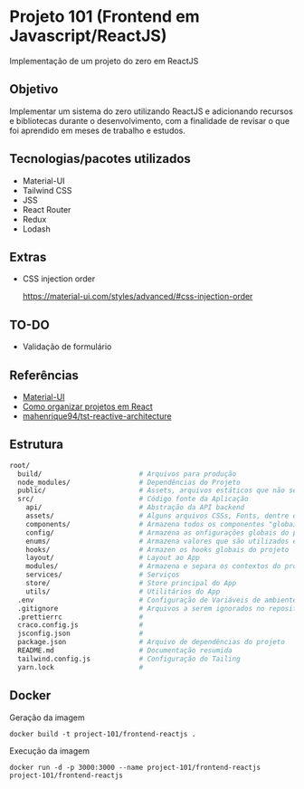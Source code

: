 # Projeto 101 (Frontend em Javascript/ReactJS)

Implementação de um projeto do zero em ReactJS

## Objetivo

Implementar um sistema do zero utilizando ReactJS e adicionando recursos e bibliotecas durante o desenvolvimento, com a finalidade de revisar o que foi aprendido em meses de trabalho e estudos.

## Tecnologias/pacotes utilizados

- Material-UI
- Tailwind CSS
- JSS
- React Router
- Redux
- Lodash

## Extras

- CSS injection order

  https://material-ui.com/styles/advanced/#css-injection-order

## TO-DO

- Validação de formulário

## Referências

- [Material-UI](https://material-ui.com/)
- [Como organizar projetos em React](https://imasters.com.br/front-end/como-organizar-projetos-em-react)
- [mahenrique94/tst-reactive-architecture](https://github.com/mahenrique94/tst-reactive-architecture)

## Estrutura

```bash
root/
  build/                        # Arquivos para produção
  node_modules/                 # Dependências do Projeto
  public/                       # Assets, arquivos estáticos que não serão processados pelo webpack
  src/                          # Código fonte da Aplicação
    api/                        # Abstração da API backend
    assets/                     # Alguns arquivos CSSs, Fonts, dentre outros, globais do projeto
    components/                 # Armazena todos os componentes "globais" do projeto
    config/                     # Armazena as onfigurações globais do projeto
    enums/                      # Armazena valores que são utilizados em vários lugares dos códigos
    hooks/                      # Armazen os hooks globais do projeto
    layout/                     # Layout ao App
    modules/                    # Armazena e separa os contextos do projeto
    services/                   # Serviços
    store/                      # Store principal do App
    utils/                      # Utilitários do App
  .env                          # Configuração de Variáveis de ambiente
  .gitignore                    # Arquivos a serem ignorados no repositório
  .prettierrc                   #
  craco.config.js               #
  jsconfig.json                 #
  package.json                  # Arquivo de dependências do projeto
  README.md                     # Documentação resumida
  tailwind.config.js            # Configuração do Tailing
  yarn.lock                     #
```

## Docker

Geração da imagem

```
docker build -t project-101/frontend-reactjs .
```

Execução da imagem

```
docker run -d -p 3000:3000 --name project-101/frontend-reactjs project-101/frontend-reactjs
```
